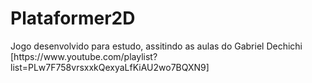 # Plataformer2D

<p> Jogo desenvolvido para estudo, assitindo as aulas do Gabriel Dechichi [https://www.youtube.com/playlist?list=PLw7F758vrsxxkQexyaLfKiAU2wo7BQXN9]<p>
